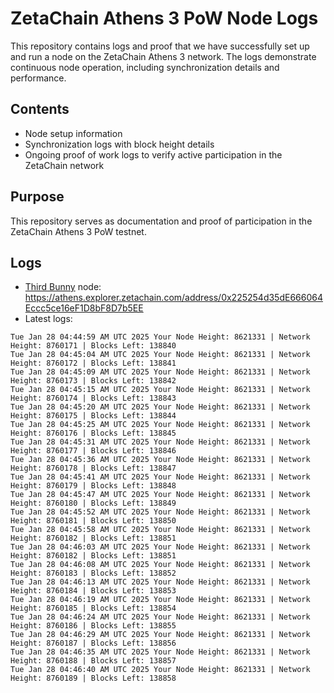# ZetaChain Athens 3 PoW Node Logs
This repository contains logs and proof that we have successfully set up and run a node on the ZetaChain Athens 3 network. The logs demonstrate continuous node operation, including synchronization details and performance.

## Contents
- Node setup information
- Synchronization logs with block height details
- Ongoing proof of work logs to verify active participation in the ZetaChain network

## Purpose
This repository serves as documentation and proof of participation in the ZetaChain Athens 3 PoW testnet.

## Logs

- [Third Bunny](https://thirdbunny.xyz/) node: https://athens.explorer.zetachain.com/address/0x225254d35dE666064Eccc5ce16eF1D8bF8D7b5EE
- Latest logs:
```
Tue Jan 28 04:44:59 AM UTC 2025 Your Node Height: 8621331 | Network Height: 8760171 | Blocks Left: 138840
Tue Jan 28 04:45:04 AM UTC 2025 Your Node Height: 8621331 | Network Height: 8760172 | Blocks Left: 138841
Tue Jan 28 04:45:09 AM UTC 2025 Your Node Height: 8621331 | Network Height: 8760173 | Blocks Left: 138842
Tue Jan 28 04:45:15 AM UTC 2025 Your Node Height: 8621331 | Network Height: 8760174 | Blocks Left: 138843
Tue Jan 28 04:45:20 AM UTC 2025 Your Node Height: 8621331 | Network Height: 8760175 | Blocks Left: 138844
Tue Jan 28 04:45:25 AM UTC 2025 Your Node Height: 8621331 | Network Height: 8760176 | Blocks Left: 138845
Tue Jan 28 04:45:31 AM UTC 2025 Your Node Height: 8621331 | Network Height: 8760177 | Blocks Left: 138846
Tue Jan 28 04:45:36 AM UTC 2025 Your Node Height: 8621331 | Network Height: 8760178 | Blocks Left: 138847
Tue Jan 28 04:45:41 AM UTC 2025 Your Node Height: 8621331 | Network Height: 8760179 | Blocks Left: 138848
Tue Jan 28 04:45:47 AM UTC 2025 Your Node Height: 8621331 | Network Height: 8760180 | Blocks Left: 138849
Tue Jan 28 04:45:52 AM UTC 2025 Your Node Height: 8621331 | Network Height: 8760181 | Blocks Left: 138850
Tue Jan 28 04:45:58 AM UTC 2025 Your Node Height: 8621331 | Network Height: 8760182 | Blocks Left: 138851
Tue Jan 28 04:46:03 AM UTC 2025 Your Node Height: 8621331 | Network Height: 8760182 | Blocks Left: 138851
Tue Jan 28 04:46:08 AM UTC 2025 Your Node Height: 8621331 | Network Height: 8760183 | Blocks Left: 138852
Tue Jan 28 04:46:13 AM UTC 2025 Your Node Height: 8621331 | Network Height: 8760184 | Blocks Left: 138853
Tue Jan 28 04:46:19 AM UTC 2025 Your Node Height: 8621331 | Network Height: 8760185 | Blocks Left: 138854
Tue Jan 28 04:46:24 AM UTC 2025 Your Node Height: 8621331 | Network Height: 8760186 | Blocks Left: 138855
Tue Jan 28 04:46:29 AM UTC 2025 Your Node Height: 8621331 | Network Height: 8760187 | Blocks Left: 138856
Tue Jan 28 04:46:35 AM UTC 2025 Your Node Height: 8621331 | Network Height: 8760188 | Blocks Left: 138857
Tue Jan 28 04:46:40 AM UTC 2025 Your Node Height: 8621331 | Network Height: 8760189 | Blocks Left: 138858
```
